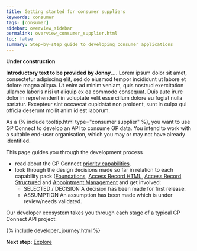 ```yaml
---
title: Getting started for consumer suppliers
keywords: consumer
tags: [consumer]
sidebar: overview_sidebar
permalink: overview_consumer_supplier.html
toc: false
summary: Step-by-step guide to developing consumer applications
---
```


**Under construction**

**Introductory text to be provided by Jonny....**
Lorem ipsum dolor sit amet, consectetur adipiscing elit, sed do eiusmod tempor incididunt ut labore et dolore magna aliqua. Ut enim ad minim veniam, quis nostrud exercitation ullamco laboris nisi ut aliquip ex ea commodo consequat. Duis aute irure dolor in reprehenderit in voluptate velit esse cillum dolore eu fugiat nulla pariatur. Excepteur sint occaecat cupidatat non proident, sunt in culpa qui officia deserunt mollit anim id est laborum.

<p>As a {% include tooltip.html type="consumer supplier" %}, you want to use GP Connect to develop an API to consume GP data. You intend to work with a suitable end-user organisation, which you may or may not have already identified.</p>

This page guides you through the development process

- read about the GP Connect [priority capabilities](overview_priority_capabilities.html).
- look through the design decisions made so far in relation to each capability pack ([Foundations](foundations_design.html), [Access Record HTML](accessrecord.html), [Access Record Structured](accessrecord_structured_design.html) and [Appointment Management](appointments_design.html) and get involved:
	- <span class="label label-success">SELECTED</span> / <span class="label label-info">DECISION</span> A decision has been made for first release.
	- <span class="label label-warning">ASSUMPTION</span> An assumption has been made which is under review/needs validated.

Our developer ecosystem takes you through each stage of a typical GP Connect API project:
  
{% include developer_journey.html %}


**Next step:** [Explore](/overview_explore.html)

